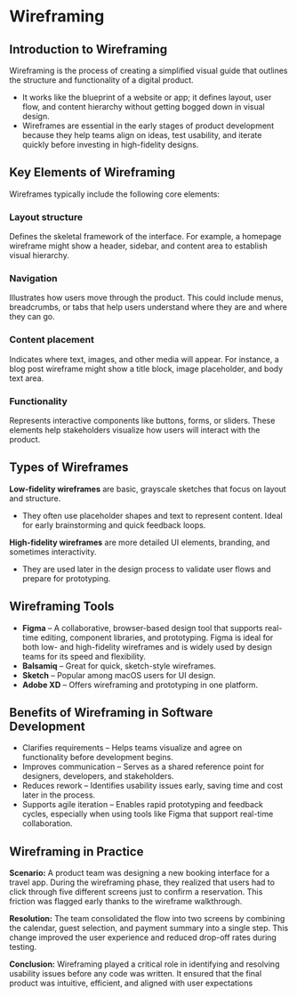 # Wireframing

## Introduction to Wireframing
Wireframing is the process of creating a simplified visual guide that outlines the structure and functionality of a digital product.
- It works like the blueprint of a website or app; it defines layout, user flow, and content hierarchy without getting bogged down in visual design.
- Wireframes are essential in the early stages of product development because they help teams align on ideas, test usability, and iterate quickly before investing in high-fidelity designs.

## Key Elements of Wireframing
Wireframes typically include the following core elements:
### Layout structure
Defines the skeletal framework of the interface. For example, a homepage wireframe might show a header, sidebar, and content area to establish visual hierarchy.

### Navigation
Illustrates how users move through the product. This could include menus, breadcrumbs, or tabs that help users understand where they are and where they can go.

### Content placement
Indicates where text, images, and other media will appear. For instance, a blog post wireframe might show a title block, image placeholder, and body text area.

### Functionality
Represents interactive components like buttons, forms, or sliders. These elements help stakeholders visualize how users will interact with the product.


## Types of Wireframes
**Low-fidelity wireframes** are basic, grayscale sketches that focus on layout and structure.
- They often use placeholder shapes and text to represent content. Ideal for early brainstorming and quick feedback loops.

**High-fidelity wireframes** are more detailed UI elements, branding, and sometimes interactivity.
- They are used later in the design process to validate user flows and prepare for prototyping.

## Wireframing Tools

- **Figma** – A collaborative, browser-based design tool that supports real-time editing, component libraries, and prototyping. Figma is ideal for both low- and high-fidelity wireframes and is widely used by design teams for its speed and flexibility.
- **Balsamiq** – Great for quick, sketch-style wireframes.
- **Sketch** – Popular among macOS users for UI design.
- **Adobe XD** – Offers wireframing and prototyping in one platform.


## Benefits of Wireframing in Software Development
- Clarifies requirements – Helps teams visualize and agree on functionality before development begins.
- Improves communication – Serves as a shared reference point for designers, developers, and stakeholders.
- Reduces rework – Identifies usability issues early, saving time and cost later in the process.
- Supports agile iteration – Enables rapid prototyping and feedback cycles, especially when using tools like Figma that support real-time collaboration.


## Wireframing in Practice
**Scenario:**
A product team was designing a new booking interface for a travel app. During the wireframing phase, they realized that users had to click through five different screens just to confirm a reservation. This friction was flagged early thanks to the wireframe walkthrough.

**Resolution:**
The team consolidated the flow into two screens by combining the calendar, guest selection, and payment summary into a single step. This change improved the user experience and reduced drop-off rates during testing.

**Conclusion:**
Wireframing played a critical role in identifying and resolving usability issues before any code was written. It ensured that the final product was intuitive, efficient, and aligned with user expectations